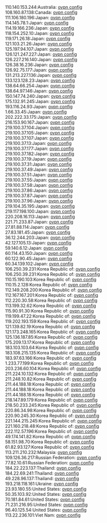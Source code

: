 110.140.153.244:Australia: [ovpn config](vpn/110_140_153_244.ovpn)  
108.160.87.138:Canada: [ovpn config](vpn/108_160_87_138.ovpn)  
111.106.180.196:Japan: [ovpn config](vpn/111_106_180_196.ovpn)  
114.145.78.1:Japan: [ovpn config](vpn/114_145_78_1.ovpn)  
114.19.166.236:Japan: [ovpn config](vpn/114_19_166_236.ovpn)  
118.154.252.10:Japan: [ovpn config](vpn/118_154_252_10.ovpn)  
119.171.26.18:Japan: [ovpn config](vpn/119_171_26_18.ovpn)  
121.103.21.26:Japan: [ovpn config](vpn/121_103_21_26.ovpn)  
125.197.94.107:Japan: [ovpn config](vpn/125_197_94_107.ovpn)  
126.121.247.227:Japan: [ovpn config](vpn/126_121_247_227.ovpn)  
126.227.216.140:Japan: [ovpn config](vpn/126_227_216_140.ovpn)  
126.38.16.236:Japan: [ovpn config](vpn/126_38_16_236.ovpn)  
126.92.75.177:Japan: [ovpn config](vpn/126_92_75_177.ovpn)  
131.213.227.136:Japan: [ovpn config](vpn/131_213_227_136.ovpn)  
133.123.128.23:Japan: [ovpn config](vpn/133_123_128_23.ovpn)  
138.64.66.254:Japan: [ovpn config](vpn/138_64_66_254.ovpn)  
138.64.97.146:Japan: [ovpn config](vpn/138_64_97_146.ovpn)  
150.147.74.240:Japan: [ovpn config](vpn/150_147_74_240.ovpn)  
175.132.91.245:Japan: [ovpn config](vpn/175_132_91_245.ovpn)  
193.116.24.93:Japan: [ovpn config](vpn/193_116_24_93.ovpn)  
1.66.33.45:Japan: [ovpn config](vpn/1_66_33_45.ovpn)  
202.222.33.175:Japan: [ovpn config](vpn/202_222_33_175.ovpn)  
216.153.90.167:Japan: [ovpn config](vpn/216_153_90_167.ovpn)  
219.100.37.104:Japan: [ovpn config](vpn/219_100_37_104.ovpn)  
219.100.37.105:Japan: [ovpn config](vpn/219_100_37_105.ovpn)  
219.100.37.107:Japan: [ovpn config](vpn/219_100_37_107.ovpn)  
219.100.37.13:Japan: [ovpn config](vpn/219_100_37_13.ovpn)  
219.100.37.177:Japan: [ovpn config](vpn/219_100_37_177.ovpn)  
219.100.37.182:Japan: [ovpn config](vpn/219_100_37_182.ovpn)  
219.100.37.19:Japan: [ovpn config](vpn/219_100_37_19.ovpn)  
219.100.37.31:Japan: [ovpn config](vpn/219_100_37_31.ovpn)  
219.100.37.49:Japan: [ovpn config](vpn/219_100_37_49.ovpn)  
219.100.37.51:Japan: [ovpn config](vpn/219_100_37_51.ovpn)  
219.100.37.55:Japan: [ovpn config](vpn/219_100_37_55.ovpn)  
219.100.37.58:Japan: [ovpn config](vpn/219_100_37_58.ovpn)  
219.100.37.86:Japan: [ovpn config](vpn/219_100_37_86.ovpn)  
219.100.37.87:Japan: [ovpn config](vpn/219_100_37_87.ovpn)  
219.100.37.96:Japan: [ovpn config](vpn/219_100_37_96.ovpn)  
219.104.35.195:Japan: [ovpn config](vpn/219_104_35_195.ovpn)  
219.117.198.100:Japan: [ovpn config](vpn/219_117_198_100.ovpn)  
220.208.16.113:Japan: [ovpn config](vpn/220_208_16_113.ovpn)  
221.71.233.87:Japan: [ovpn config](vpn/221_71_233_87.ovpn)  
27.81.88.114:Japan: [ovpn config](vpn/27_81_88_114.ovpn)  
27.83.181.45:Japan: [ovpn config](vpn/27_83_181_45.ovpn)  
36.12.244.203:Japan: [ovpn config](vpn/36_12_244_203.ovpn)  
42.127.105.13:Japan: [ovpn config](vpn/42_127_105_13.ovpn)  
59.140.6.12:Japan: [ovpn config](vpn/59_140_6_12.ovpn)  
60.114.43.150:Japan: [ovpn config](vpn/60_114_43_150.ovpn)  
60.122.90.45:Japan: [ovpn config](vpn/60_122_90_45.ovpn)  
60.34.139.102:Japan: [ovpn config](vpn/60_34_139_102.ovpn)  
106.250.39.231:Korea Republic of: [ovpn config](vpn/106_250_39_231.ovpn)  
106.250.39.231:Korea Republic of: [ovpn config](vpn/106_250_39_231.ovpn)  
110.15.190.103:Korea Republic of: [ovpn config](vpn/110_15_190_103.ovpn)  
110.15.2.128:Korea Republic of: [ovpn config](vpn/110_15_2_128.ovpn)  
112.149.208.200:Korea Republic of: [ovpn config](vpn/112_149_208_200.ovpn)  
112.167.167.201:Korea Republic of: [ovpn config](vpn/112_167_167_201.ovpn)  
112.220.30.58:Korea Republic of: [ovpn config](vpn/112_220_30_58.ovpn)  
113.199.32.62:Korea Republic of: [ovpn config](vpn/113_199_32_62.ovpn)  
115.90.91.30:Korea Republic of: [ovpn config](vpn/115_90_91_30.ovpn)  
119.199.47.22:Korea Republic of: [ovpn config](vpn/119_199_47_22.ovpn)  
119.202.193.159:Korea Republic of: [ovpn config](vpn/119_202_193_159.ovpn)  
121.139.82.19:Korea Republic of: [ovpn config](vpn/121_139_82_19.ovpn)  
121.173.248.165:Korea Republic of: [ovpn config](vpn/121_173_248_165.ovpn)  
125.136.187.85:Korea Republic of: [ovpn config](vpn/125_136_187_85.ovpn)  
175.209.13.17:Korea Republic of: [ovpn config](vpn/175_209_13_17.ovpn)  
183.103.103.64:Korea Republic of: [ovpn config](vpn/183_103_103_64.ovpn)  
183.108.215.135:Korea Republic of: [ovpn config](vpn/183_108_215_135.ovpn)  
183.97.63.166:Korea Republic of: [ovpn config](vpn/183_97_63_166.ovpn)  
1.233.77.199:Korea Republic of: [ovpn config](vpn/1_233_77_199.ovpn)  
203.236.60.104:Korea Republic of: [ovpn config](vpn/203_236_60_104.ovpn)  
211.224.10.132:Korea Republic of: [ovpn config](vpn/211_224_10_132.ovpn)  
211.248.10.82:Korea Republic of: [ovpn config](vpn/211_248_10_82.ovpn)  
211.44.188.18:Korea Republic of: [ovpn config](vpn/211_44_188_18.ovpn)  
211.44.188.18:Korea Republic of: [ovpn config](vpn/211_44_188_18.ovpn)  
211.44.188.18:Korea Republic of: [ovpn config](vpn/211_44_188_18.ovpn)  
218.147.89.179:Korea Republic of: [ovpn config](vpn/218_147_89_179.ovpn)  
218.50.233.245:Korea Republic of: [ovpn config](vpn/218_50_233_245.ovpn)  
220.86.34.98:Korea Republic of: [ovpn config](vpn/220_86_34_98.ovpn)  
220.90.245.30:Korea Republic of: [ovpn config](vpn/220_90_245_30.ovpn)  
221.144.215.245:Korea Republic of: [ovpn config](vpn/221_144_215_245.ovpn)  
221.160.218.48:Korea Republic of: [ovpn config](vpn/221_160_218_48.ovpn)  
222.112.57.196:Korea Republic of: [ovpn config](vpn/222_112_57_196.ovpn)  
49.174.141.82:Korea Republic of: [ovpn config](vpn/49_174_141_82.ovpn)  
58.151.98.70:Korea Republic of: [ovpn config](vpn/58_151_98_70.ovpn)  
61.82.93.127:Korea Republic of: [ovpn config](vpn/61_82_93_127.ovpn)  
113.211.210.232:Malaysia: [ovpn config](vpn/113_211_210_232.ovpn)  
109.126.36.217:Russian Federation: [ovpn config](vpn/109_126_36_217.ovpn)  
77.82.10.61:Russian Federation: [ovpn config](vpn/77_82_10_61.ovpn)  
184.22.223.137:Thailand: [ovpn config](vpn/184_22_223_137.ovpn)  
184.22.69.241:Thailand: [ovpn config](vpn/184_22_69_241.ovpn)  
49.228.96.137:Thailand: [ovpn config](vpn/49_228_96_137.ovpn)  
193.218.118.161:Ukraine: [ovpn config](vpn/193_218_118_161.ovpn)  
23.93.180.55:United States: [ovpn config](vpn/23_93_180_55.ovpn)  
50.35.103.92:United States: [ovpn config](vpn/50_35_103_92.ovpn)  
70.181.84.61:United States: [ovpn config](vpn/70_181_84_61.ovpn)  
71.231.216.95:United States: [ovpn config](vpn/71_231_216_95.ovpn)  
96.40.125.54:United States: [ovpn config](vpn/96_40_125_54.ovpn)  
113.22.236.101:Viet Nam: [ovpn config](vpn/113_22_236_101.ovpn)  
